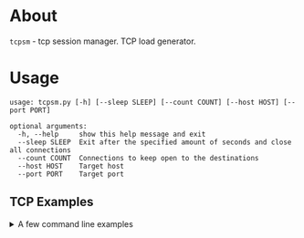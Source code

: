 # About

`tcpsm` - tcp session manager. TCP load generator.

# Usage

    usage: tcpsm.py [-h] [--sleep SLEEP] [--count COUNT] [--host HOST] [--port PORT]
    
    optional arguments:
      -h, --help     show this help message and exit
      --sleep SLEEP  Exit after the specified amount of seconds and close all connections
      --count COUNT  Connections to keep open to the destinations
      --host HOST    Target host
      --port PORT    Target port

## TCP Examples
<details>
<summary>A few command line examples</summary>
Open 10000 connections to remote server and stop in 1 minute:

    tcpsm.py --count 10000 --host 192.168.1.1 --port 1000 --sleep 60

</details>